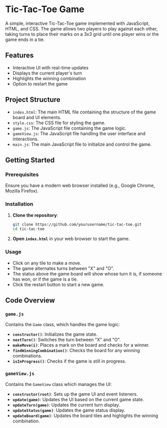 
# Tic-Tac-Toe Game

A simple, interactive Tic-Tac-Toe game implemented with JavaScript, HTML, and CSS. The game allows two players to play against each other, taking turns to place their marks on a 3x3 grid until one player wins or the game ends in a tie.

## Features

- Interactive UI with real-time updates
- Displays the current player's turn
- Highlights the winning combination
- Option to restart the game

## Project Structure

- `index.html`: The main HTML file containing the structure of the game board and UI elements.
- `style.css`: The CSS file for styling the game.
- `game.js`: The JavaScript file containing the game logic.
- `gameView.js`: The JavaScript file handling the user interface and interactions.
- `main.js`: The main JavaScript file to initialize and control the game.

## Getting Started

### Prerequisites

Ensure you have a modern web browser installed (e.g., Google Chrome, Mozilla Firefox).

### Installation

1. **Clone the repository**:
    ```bash
    git clone https://github.com/yourusername/tic-tac-toe.git
    cd tic-tac-toe
    ```

2. **Open `index.html`** in your web browser to start the game.

### Usage

- Click on any tile to make a move.
- The game alternates turns between "X" and "O".
- The status above the game board will show whose turn it is, if someone has won, or if the game is a tie.
- Click the restart button to start a new game.

## Code Overview

### `game.js`

Contains the `Game` class, which handles the game logic:
- **`constructor()`**: Initializes the game state.
- **`nextTurn()`**: Switches the turn between "X" and "O".
- **`makeMove(i)`**: Places a mark on the board and checks for a winner.
- **`findWinningCombination()`**: Checks the board for any winning combinations.
- **`isInProgress()`**: Checks if the game is still in progress.

### `gameView.js`

Contains the `GameView` class which manages the UI:
- **`constructor(root)`**: Sets up the game UI and event listeners.
- **`update(game)`**: Updates the UI based on the current game state.
- **`updateTurn(game)`**: Updates the current turn display.
- **`updateStatus(game)`**: Updates the game status display.
- **`updateBoard(game)`**: Updates the board tiles and highlights the winning combination.


